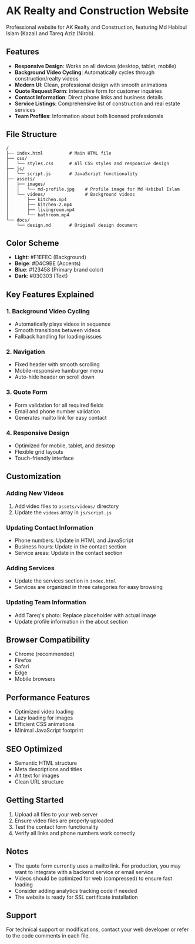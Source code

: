 # AK Realty and Construction Website

Professional website for AK Realty and Construction, featuring Md Habibul Islam (Kazal) and Tareq Aziz (Nirob).

## Features

- **Responsive Design**: Works on all devices (desktop, tablet, mobile)
- **Background Video Cycling**: Automatically cycles through construction/realty videos
- **Modern UI**: Clean, professional design with smooth animations
- **Quote Request Form**: Interactive form for customer inquiries
- **Contact Information**: Direct phone links and business details
- **Service Listings**: Comprehensive list of construction and real estate services
- **Team Profiles**: Information about both licensed professionals

## File Structure

```
/
├── index.html          # Main HTML file
├── css/
│   └── styles.css      # All CSS styles and responsive design
├── js/
│   └── script.js       # JavaScript functionality
├── assets/
│   ├── images/
│   │   └── md-profile.jpg    # Profile image for Md Habibul Islam
│   └── videos/               # Background videos
│       ├── kitchen.mp4
│       ├── kitchen-2.mp4
│       ├── livingroom.mp4
│       └── bathroom.mp4
└── docs/
    └── design.md       # Original design document
```

## Color Scheme

- **Light**: #F1EFEC (Background)
- **Beige**: #D4C9BE (Accents)
- **Blue**: #123458 (Primary brand color)
- **Dark**: #030303 (Text)

## Key Features Explained

### 1. Background Video Cycling
- Automatically plays videos in sequence
- Smooth transitions between videos
- Fallback handling for loading issues

### 2. Navigation
- Fixed header with smooth scrolling
- Mobile-responsive hamburger menu
- Auto-hide header on scroll down

### 3. Quote Form
- Form validation for all required fields
- Email and phone number validation
- Generates mailto link for easy contact

### 4. Responsive Design
- Optimized for mobile, tablet, and desktop
- Flexible grid layouts
- Touch-friendly interface

## Customization

### Adding New Videos
1. Add video files to `assets/videos/` directory
2. Update the `videos` array in `js/script.js`

### Updating Contact Information
- Phone numbers: Update in HTML and JavaScript
- Business hours: Update in the contact section
- Service areas: Update in the contact section

### Adding Services
- Update the services section in `index.html`
- Services are organized in three categories for easy browsing

### Updating Team Information
- Add Tareq's photo: Replace placeholder with actual image
- Update profile information in the about section

## Browser Compatibility

- Chrome (recommended)
- Firefox
- Safari
- Edge
- Mobile browsers

## Performance Features

- Optimized video loading
- Lazy loading for images
- Efficient CSS animations
- Minimal JavaScript footprint

## SEO Optimized

- Semantic HTML structure
- Meta descriptions and titles
- Alt text for images
- Clean URL structure

## Getting Started

1. Upload all files to your web server
2. Ensure video files are properly uploaded
3. Test the contact form functionality
4. Verify all links and phone numbers work correctly

## Notes

- The quote form currently uses a mailto link. For production, you may want to integrate with a backend service or email service
- Videos should be optimized for web (compressed) to ensure fast loading
- Consider adding analytics tracking code if needed
- The website is ready for SSL certificate installation

## Support

For technical support or modifications, contact your web developer or refer to the code comments in each file. 